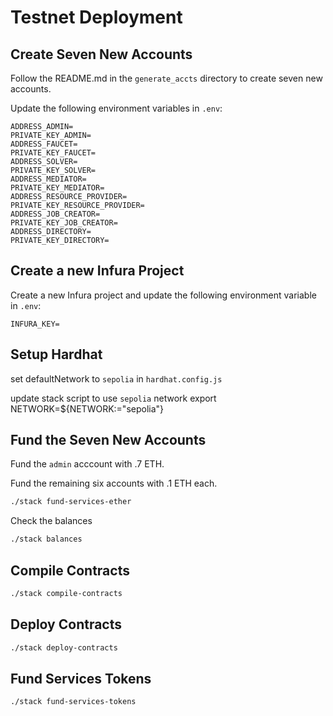 # Testnet Deployment

## Create Seven New Accounts

Follow the README.md in the `generate_accts` directory to create seven new accounts.

Update the following environment variables in `.env`:
```
ADDRESS_ADMIN=
PRIVATE_KEY_ADMIN=
ADDRESS_FAUCET=
PRIVATE_KEY_FAUCET=
ADDRESS_SOLVER=
PRIVATE_KEY_SOLVER=
ADDRESS_MEDIATOR=
PRIVATE_KEY_MEDIATOR=
ADDRESS_RESOURCE_PROVIDER=
PRIVATE_KEY_RESOURCE_PROVIDER=
ADDRESS_JOB_CREATOR=
PRIVATE_KEY_JOB_CREATOR=
ADDRESS_DIRECTORY=
PRIVATE_KEY_DIRECTORY=
```

## Create a new Infura Project

Create a new Infura project and update the following environment variable in `.env`:
```
INFURA_KEY=
```

## Setup Hardhat

set defaultNetwork to `sepolia` in `hardhat.config.js`

update stack script to use `sepolia` network
export NETWORK=${NETWORK:="sepolia"}

## Fund the Seven New Accounts

Fund the `admin` acccount with .7 ETH.

Fund the remaining six accounts with .1 ETH each.

```bash
./stack fund-services-ether
```

Check the balances

```bash
./stack balances
```

## Compile Contracts

```bash
./stack compile-contracts
```

## Deploy Contracts

```bash
./stack deploy-contracts
```

## Fund Services Tokens

```bash
./stack fund-services-tokens
```